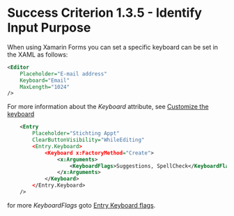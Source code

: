 # Success Criterion 1.3.5 - Identify Input Purpose

When using Xamarin Forms you can set a specific keyboard can be set in the XAML as follows:

```xml
<Editor 
    Placeholder="E-mail address"
    Keyboard="Email"
    MaxLength="1024"
/>
```

For more information about the *Keyboard* attribute, see [Customize the keyboard](https://docs.microsoft.com/en-us/xamarin/xamarin-forms/user-interface/text/entry#customize-the-keyboard)

```xml
    <Entry 
        Placeholder="Stichting Appt"
        ClearButtonVisibility="WhileEditing"
        <Entry.Keyboard>
            <Keyboard x:FactoryMethod="Create">
                <x:Arguments>
                    <KeyboardFlags>Suggestions, SpellCheck</KeyboardFlags>
                </x:Arguments>
            </Keyboard>
        </Entry.Keyboard>
    />
```

for more *KeyboardFlags* goto [Entry Keyboard flags](https://docs.microsoft.com/en-us/dotnet/api/xamarin.forms.keyboardflags#Xamarin_Forms_KeyboardFlags_None).